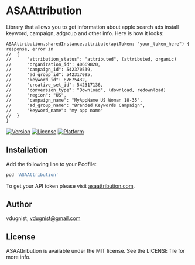 # ASAAttribution

Library that allows you to get information about apple search ads install keyword, campaign, adgroup and other info. Here is how it looks:
```
ASAAttribution.sharedInstance.attribute(apiToken: "your_token_here") { response, error in
// 	{
// 		"attribution_status": "attributed", (attributed, organic)
// 		"organization_id": 40669820,
// 		"campaign_id": 542370539,
// 		"ad_group_id": 542317095,
// 		"keyword_id": 87675432,
// 		"creative_set_id": 542317136,
// 		"conversion_type": "Download", (download, redownload)
// 		"region": "US",
// 		"campaign_name": "MyAppName US Woman 18-35",
// 		"ad_group_name": "Branded Keywords Campaign",
// 		"keyword_name": "my app name"
// 	}
}
```


[![Version](https://img.shields.io/cocoapods/v/ASAAttribution.svg?style=flat)](https://cocoapods.org/pods/ASAAttribution)
[![License](https://img.shields.io/cocoapods/l/ASAAttribution.svg?style=flat)](https://cocoapods.org/pods/ASAAttribution)
[![Platform](https://img.shields.io/cocoapods/p/ASAAttribution.svg?style=flat)](https://cocoapods.org/pods/ASAAttribution)

## Installation

Add the following line to your Podfile:

```ruby
pod 'ASAAttribution'
```

To get your API token please visit [asaattribution.com](https://asaattribution.com).

## Author

vdugnist, vdugnist@gmail.com

## License

ASAAttribution is available under the MIT license. See the LICENSE file for more info.


